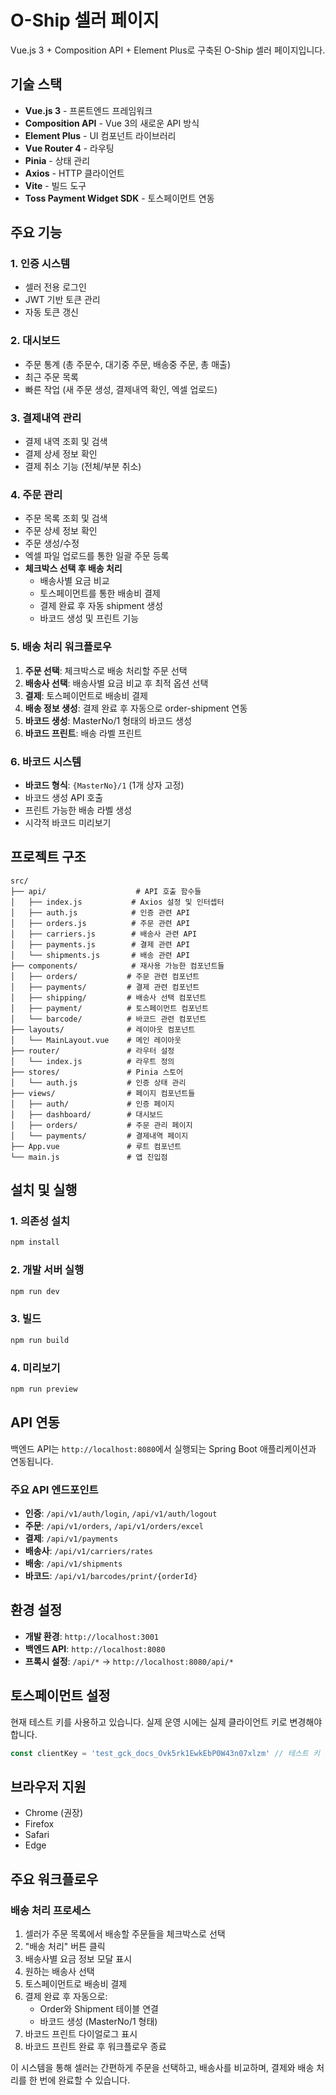 # O-Ship 셀러 페이지

Vue.js 3 + Composition API + Element Plus로 구축된 O-Ship 셀러 페이지입니다.

## 기술 스택

- **Vue.js 3** - 프론트엔드 프레임워크
- **Composition API** - Vue 3의 새로운 API 방식
- **Element Plus** - UI 컴포넌트 라이브러리
- **Vue Router 4** - 라우팅
- **Pinia** - 상태 관리
- **Axios** - HTTP 클라이언트
- **Vite** - 빌드 도구
- **Toss Payment Widget SDK** - 토스페이먼트 연동

## 주요 기능

### 1. 인증 시스템
- 셀러 전용 로그인
- JWT 기반 토큰 관리
- 자동 토큰 갱신

### 2. 대시보드
- 주문 통계 (총 주문수, 대기중 주문, 배송중 주문, 총 매출)
- 최근 주문 목록
- 빠른 작업 (새 주문 생성, 결제내역 확인, 엑셀 업로드)

### 3. 결제내역 관리
- 결제 내역 조회 및 검색
- 결제 상세 정보 확인
- 결제 취소 기능 (전체/부분 취소)

### 4. 주문 관리
- 주문 목록 조회 및 검색
- 주문 상세 정보 확인
- 주문 생성/수정
- 엑셀 파일 업로드를 통한 일괄 주문 등록
- **체크박스 선택 후 배송 처리**
  - 배송사별 요금 비교
  - 토스페이먼트를 통한 배송비 결제
  - 결제 완료 후 자동 shipment 생성
  - 바코드 생성 및 프린트 기능

### 5. 배송 처리 워크플로우
1. **주문 선택**: 체크박스로 배송 처리할 주문 선택
2. **배송사 선택**: 배송사별 요금 비교 후 최적 옵션 선택
3. **결제**: 토스페이먼트로 배송비 결제
4. **배송 정보 생성**: 결제 완료 후 자동으로 order-shipment 연동
5. **바코드 생성**: MasterNo/1 형태의 바코드 생성
6. **바코드 프린트**: 배송 라벨 프린트

### 6. 바코드 시스템
- **바코드 형식**: `{MasterNo}/1` (1개 상자 고정)
- 바코드 생성 API 호출
- 프린트 가능한 배송 라벨 생성
- 시각적 바코드 미리보기

## 프로젝트 구조

```
src/
├── api/                    # API 호출 함수들
│   ├── index.js           # Axios 설정 및 인터셉터
│   ├── auth.js            # 인증 관련 API
│   ├── orders.js          # 주문 관련 API
│   ├── carriers.js        # 배송사 관련 API
│   ├── payments.js        # 결제 관련 API
│   └── shipments.js       # 배송 관련 API
├── components/            # 재사용 가능한 컴포넌트들
│   ├── orders/           # 주문 관련 컴포넌트
│   ├── payments/         # 결제 관련 컴포넌트
│   ├── shipping/         # 배송사 선택 컴포넌트
│   ├── payment/          # 토스페이먼트 컴포넌트
│   └── barcode/          # 바코드 관련 컴포넌트
├── layouts/              # 레이아웃 컴포넌트
│   └── MainLayout.vue    # 메인 레이아웃
├── router/               # 라우터 설정
│   └── index.js          # 라우트 정의
├── stores/               # Pinia 스토어
│   └── auth.js           # 인증 상태 관리
├── views/                # 페이지 컴포넌트들
│   ├── auth/             # 인증 페이지
│   ├── dashboard/        # 대시보드
│   ├── orders/           # 주문 관리 페이지
│   └── payments/         # 결제내역 페이지
├── App.vue               # 루트 컴포넌트
└── main.js               # 앱 진입점
```

## 설치 및 실행

### 1. 의존성 설치
```bash
npm install
```

### 2. 개발 서버 실행
```bash
npm run dev
```

### 3. 빌드
```bash
npm run build
```

### 4. 미리보기
```bash
npm run preview
```

## API 연동

백엔드 API는 `http://localhost:8080`에서 실행되는 Spring Boot 애플리케이션과 연동됩니다.

### 주요 API 엔드포인트

- **인증**: `/api/v1/auth/login`, `/api/v1/auth/logout`
- **주문**: `/api/v1/orders`, `/api/v1/orders/excel`
- **결제**: `/api/v1/payments`
- **배송사**: `/api/v1/carriers/rates`
- **배송**: `/api/v1/shipments`
- **바코드**: `/api/v1/barcodes/print/{orderId}`

## 환경 설정

- **개발 환경**: `http://localhost:3001`
- **백엔드 API**: `http://localhost:8080`
- **프록시 설정**: `/api/*` → `http://localhost:8080/api/*`

## 토스페이먼트 설정

현재 테스트 키를 사용하고 있습니다. 실제 운영 시에는 실제 클라이언트 키로 변경해야 합니다.

```javascript
const clientKey = 'test_gck_docs_Ovk5rk1EwkEbP0W43n07xlzm' // 테스트 키 공식문서에 오픈
```

## 브라우저 지원

- Chrome (권장)
- Firefox
- Safari
- Edge

## 주요 워크플로우

### 배송 처리 프로세스
1. 셀러가 주문 목록에서 배송할 주문들을 체크박스로 선택
2. "배송 처리" 버튼 클릭
3. 배송사별 요금 정보 모달 표시
4. 원하는 배송사 선택
5. 토스페이먼트로 배송비 결제
6. 결제 완료 후 자동으로:
   - Order와 Shipment 테이블 연결
   - 바코드 생성 (MasterNo/1 형태)
7. 바코드 프린트 다이얼로그 표시
8. 바코드 프린트 완료 후 워크플로우 종료

이 시스템을 통해 셀러는 간편하게 주문을 선택하고, 배송사를 비교하며, 결제와 배송 처리를 한 번에 완료할 수 있습니다.